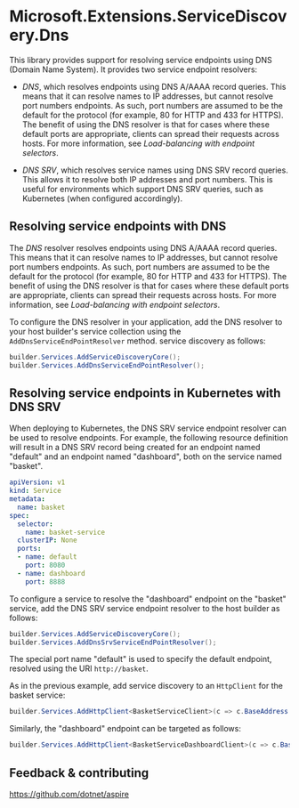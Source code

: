 # Microsoft.Extensions.ServiceDiscovery.Dns

This library provides support for resolving service endpoints using DNS (Domain Name System). It provides two service endpoint resolvers:

- _DNS_, which resolves endpoints using DNS A/AAAA record queries. This means that it can resolve names to IP addresses, but cannot resolve port numbers endpoints. As such, port numbers are assumed to be the default for the protocol (for example, 80 for HTTP and 433 for HTTPS). The benefit of using the DNS resolver is that for cases where these default ports are appropriate, clients can spread their requests across hosts. For more information, see _Load-balancing with endpoint selectors_.

- _DNS SRV_, which resolves service names using DNS SRV record queries. This allows it to resolve both IP addresses and port numbers. This is useful for environments which support DNS SRV queries, such as Kubernetes (when configured accordingly).

## Resolving service endpoints with DNS

The _DNS_ resolver resolves endpoints using DNS A/AAAA record queries. This means that it can resolve names to IP addresses, but cannot resolve port numbers endpoints. As such, port numbers are assumed to be the default for the protocol (for example, 80 for HTTP and 433 for HTTPS). The benefit of using the DNS resolver is that for cases where these default ports are appropriate, clients can spread their requests across hosts. For more information, see _Load-balancing with endpoint selectors_.

To configure the DNS resolver in your application, add the DNS resolver to your host builder's service collection using the `AddDnsServiceEndPointResolver` method. service discovery as follows:

```csharp
builder.Services.AddServiceDiscoveryCore();
builder.Services.AddDnsServiceEndPointResolver();
```

## Resolving service endpoints in Kubernetes with DNS SRV

When deploying to Kubernetes, the DNS SRV service endpoint resolver can be used to resolve endpoints. For example, the following resource definition will result in a DNS SRV record being created for an endpoint named "default" and an endpoint named "dashboard", both on the service named "basket".

```yml
apiVersion: v1
kind: Service
metadata:
  name: basket
spec:
  selector:
    name: basket-service
  clusterIP: None
  ports:
  - name: default
    port: 8080
  - name: dashboard
    port: 8888
```

To configure a service to resolve the "dashboard" endpoint on the "basket" service, add the DNS SRV service endpoint resolver to the host builder as follows:

```csharp
builder.Services.AddServiceDiscoveryCore();
builder.Services.AddDnsSrvServiceEndPointResolver();
```

The special port name "default" is used to specify the default endpoint, resolved using the URI `http://basket`.

As in the previous example, add service discovery to an `HttpClient` for the basket service:

```csharp
builder.Services.AddHttpClient<BasketServiceClient>(c => c.BaseAddress = new("http://basket")));
```

Similarly, the "dashboard" endpoint can be targeted as follows:

```csharp
builder.Services.AddHttpClient<BasketServiceDashboardClient>(c => c.BaseAddress = new("http://_dashboard.basket")));
```

## Feedback & contributing

https://github.com/dotnet/aspire

